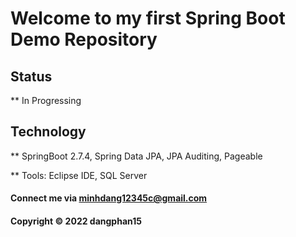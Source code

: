 # Welcome to my first Spring Boot Demo Repository

## Status

** In Progressing

## Technology

** SpringBoot 2.7.4, Spring Data JPA, JPA Auditing, Pageable

** Tools: Eclipse IDE, SQL Server 

#### Connect me via minhdang12345c@gmail.com

#### Copyright &#169; 2022 dangphan15